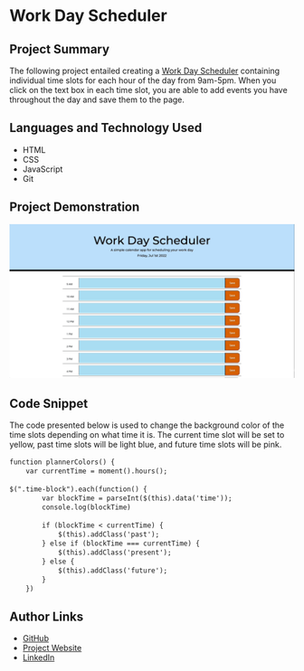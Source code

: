 # Work Day Scheduler

## Project Summary

The following project entailed creating a [Work Day Scheduler](https://lilyannekot.github.io/work-day-scheduler/) containing individual time slots for each hour of the day from 9am-5pm. When you click on the text box in each time slot, you are able to add events you have throughout the day and save them to the page.

## Languages and Technology Used

* HTML
* CSS
* JavaScript
* Git

## Project Demonstration

![Work-Day-Scheduler](Assets/work-day-scheduler-gif.gif)

## Code Snippet

The code presented below is used to change the background color of the time slots depending on what time it is. The current time slot will be set to yellow, past time slots will be light blue, and future time slots will be pink.

```
function plannerColors() {
    var currentTime = moment().hours();

$(".time-block").each(function() {
        var blockTime = parseInt($(this).data('time'));
        console.log(blockTime)

        if (blockTime < currentTime) {
            $(this).addClass('past');
        } else if (blockTime === currentTime) {
            $(this).addClass('present');
        } else {
            $(this).addClass('future');
        }
    })
```

## Author Links

* [GitHub](https://github.com/lilyannekot)
* [Project Website](https://lilyannekot.github.io/work-day-scheduler/)
* [LinkedIn](https://www.linkedin.com/in/lilykot/)